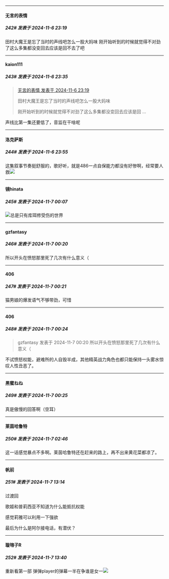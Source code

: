 ﻿
*****

####  无言的表情  
##### 242#       发表于 2024-11-6 23:19

田村大魔王是忘了当时的声线吧怎么一股大妈味
刚开始听到的时候就觉得不对劲了这么多集都没变回去应该是回不去了吧


*****

####  kaion111  
##### 243#       发表于 2024-11-6 23:35

<blockquote><a href="httphttps://bbs.saraba1st.com/2b/forum.php?mod=redirect&amp;goto=findpost&amp;pid=66636245&amp;ptid=2125538" target="_blank">无言的表情 发表于 2024-11-6 23:19</a>

田村大魔王是忘了当时的声线吧怎么一股大妈味

刚开始听到的时候就觉得不对劲了这么多集都没变回去应该是回 ...</blockquote>
声线比第一集还要低了，音监在干啥呢


*****

####  洛克萨斯  
##### 244#       发表于 2024-11-6 23:55

这集叙事节奏挺舒服的，歌好听，就是486一点自保能力都没有好惨啊，经常要人救<img src="https://static.saraba1st.com/image/smiley/face2017/068.png" referrerpolicy="no-referrer">


*****

####  镜hinata  
##### 245#       发表于 2024-11-7 00:07

<img src="https://static.saraba1st.com/image/smiley/face2017/013.png" referrerpolicy="no-referrer">总是只有库珥修受伤的世界


*****

####  gzfantasy  
##### 246#       发表于 2024-11-7 00:20

所以开头在愤怒那里死了几次有什么意义（

*****

####  406  
##### 247#       发表于 2024-11-7 00:21

猫男娘的爆发语气不够带劲，可惜


*****

####  406  
##### 248#       发表于 2024-11-7 00:24

<blockquote>gzfantasy 发表于 2024-11-7 00:20
所以开头在愤怒那里死了几次有什么意义（</blockquote>
不试愤怒权能，避难所的人自毁半成，其他精英战力角色也都只能保持一头雾水惊叹人性丑恶了。

*****

####  黒蜜ねね  
##### 249#       发表于 2024-11-7 00:25

真是傲慢的回答啊（空耳）


*****

####  莱茵哈鲁特  
##### 250#       发表于 2024-11-7 02:46

这一话感觉暴点不多啊。莱茵哈鲁特还在赶来的路上，再不出来黄花菜都凉了。


*****

####  帆前  
##### 251#       发表于 2024-11-7 13:14

过渡回

歌姬和普莉西亚不知道为什么能抵抗权能

感觉莉雅可以利用一下强欲

最后为什么是阿尔接电话，有潜伏？


*****

####  璇瑢子R  
##### 252#       发表于 2024-11-7 13:40

重新看第一部
弹弹player的弹幕一半在争谁是女一<img src="https://static.saraba1st.com/image/smiley/face2017/009.gif" referrerpolicy="no-referrer">

